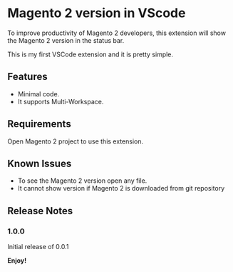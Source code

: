 # Magento 2 version in VScode

To improve productivity of Magento 2 developers, this extension will show the Magento 2 version in the status bar.

This is my first VSCode extension and it is pretty simple.

## Features

* Minimal code.
* It supports Multi-Workspace.

## Requirements

Open Magento 2 project to use this extension.

## Known Issues

* To see the Magento 2 version open any file.
* It cannot show version if Magento 2 is downloaded from git repository

## Release Notes

### 1.0.0

Initial release of 0.0.1

**Enjoy!**

